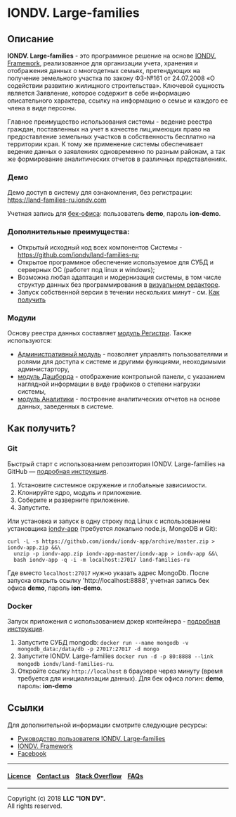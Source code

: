 # IONDV. Large-families



## Описание  

**IONDV. Large-families** - это программное решение на основе [IONDV. Framework](https://iondv.com), реализованное для организации учета, хранения и отображения данных о многодетных семьях, претендующих на получение земельного участка по закону ФЗ-№161 от 24.07.2008 «О содействии развитию жилищного строительства». 
Ключевой сущность является Заявление, которое содержит в себе информацию описательного характера, ссылку на информацию о семье и каждого ее члена в виде персоны.

Главное преимущество использования системы - ведение реестра граждан, поставленных на учет в качестве лиц,имеющих право на предоставление земельных участков в собственность бесплатно на территории края.
К тому же применение системы обеспечивает ведение данных о заявлениях одновременно по разным районам, а так же формирование аналитических отчетов в различных представлениях.

### Демо

Демо доступ в систему для ознакомления, без регистрации: https://land-families-ru.iondv.com

Учетная запись для [бек-офиса](https://land-families-ru.iondv.com/registry): пользователь **demo**, пароль **ion-demo**. 

### Дополнительные преимущества:
 
* Открытый исходный код всех компонентов Системы - https://github.com/iondv/land-families-ru;
* Открытое программное обеспечение используемое для СУБД и серверных ОС (работет под linux и windows);
* Возможна любая адаптация и модернизация системы, в том числе структур данных без программирования в [визуальном редакторе](https://studio.iondv.com).
* Запуск собственной версии в течении нескольких минут - см. [Как получить](#как-получить)

### Модули

Основу реестра данных составляет [модуль Регистри](https://github.com/iondv/registry). 
Также используются: 

* [Административный модуль](https://github.com/iondv/ionadmin) - позволяет управлять пользователями и ролями для доступа к системе и другими функциями, неоходимыми администартору, 
* [модуль Дашборда](https://github.com/iondv/dashboard) - отображение контрольной панели, с указанием наглядной информации в виде графиков о степени нагрузки системы,
* [модуль Аналитики](https://github.com/iondv/report) - построение аналитических отчетов на основе данных, заведенных в системе.  

## Как получить?  

### Git

Быстрый старт с использованием репозитория IONDV. Large-families на GitHub — [подробная инструкция](https://github.com/iondv/framework/blob/master/docs/ru/readme.md#быстрый-старт-с-использованием-репозитория).  

1. Установите системное окружение и глобальные зависимости.
2. Клонируйте ядро, модуль и приложение.
3. Соберите и разверните приложение.
4. Запустите.

Или установка и запуск в одну строку под Linux с использованием установщика [iondv-app](https://github.com/iondv/iondv-app) (требуется локально node.js, MongoDB и Git):
```
curl -L -s https://github.com/iondv/iondv-app/archive/master.zip > iondv-app.zip &&\
  unzip -p iondv-app.zip iondv-app-master/iondv-app > iondv-app &&\
  bash iondv-app -q -i -m localhost:27017 land-families-ru
```
Где вместо `localhost:27017` нужно указать адрес MongoDb. После запуска открыть ссылку 'http://localhost:8888', учетная запись бек офиса **demo**, пароль **ion-demo**.

### Docker

Запуск приложения с использованием докер контейнера - [подробная инструкция](https://hub.docker.com/r/iondv/land-families-ru).

1. Запустите СУБД mongodb: `docker run --name mongodb -v mongodb_data:/data/db -p 27017:27017 -d mongo`
2. Запустите IONDV. Large-families `docker run -d -p 80:8888 --link mongodb iondv/land-families-ru`.
3. Откройте ссылку `http://localhost` в браузере через минуту (время требуется для инициализации данных). Для бек офиса логин: **demo**, пароль: **ion-demo** 

## Ссылки

Для дополнительной информации смотрите следующие ресурсы:

* [Руководство пользователя IONDV. Large-families](manuals/RP_langFamilies.docx)
* [IONDV. Framework](https://iondv.com/) 
* [Facebook](https://www.facebook.com/iondv/)

--------------------------------------------------------------------------  


#### [Licence](/LICENSE) &ensp; [Contact us](https://iondv.com/contacts) &ensp; [Stack Overflow](https://stackoverflow.com/questions/tagged/iondv) &ensp; [FAQs](/faqs.md)          
<div><img src="https://mc.iondv.com/watch/github/docs/land-families-ru" style="position:absolute; left:-9999px;" height=1 width=1 alt="iondv metrics"></div>


--------------------------------------------------------------------------  

Copyright (c) 2018 **LLC "ION DV".**  
All rights reserved.

